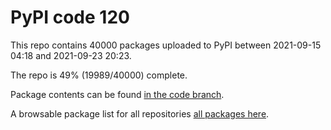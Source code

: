 # PyPI code 120

This repo contains 40000 packages uploaded to PyPI between 
2021-09-15 04:18 and 2021-09-23 20:23.

The repo is 49% (19989/40000) complete.

Package contents can be found [in the code branch](https://github.com/pypi-data/pypi-mirror-120/tree/code/packages).

A browsable package list for all repositories [all packages here](https://pypi-data.github.io/website/repositories/pypi-mirror-120).


